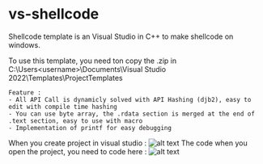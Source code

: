 # vs-shellcode

Shellcode template is an Visual Studio in C++ to make shellcode on windows.

To use this template, you need ton copy the .zip in C:\Users\<username>\Documents\Visual Studio 2022\Templates\ProjectTemplates

    Feature :
    - All API Call is dynamicly solved with API Hashing (djb2), easy to edit with compile time hashing
    - You can use byte array, the .rdata section is merged at the end of .text section, easy to use with macro
    - Implementation of printf for easy debugging



When you create project in visual studio :
![alt text](https://raw.githubusercontent.com/RtlDallas/vs-shellcode/main/vstudio_search.PNG)
The code when you open the project, you need to code here :
![alt text](https://github.com/RtlDallas/vs-shellcode/blob/main/vstudio_view.PNG)

